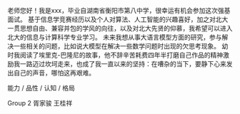 老师您好！我是xxx，毕业自湖南省衡阳市第八中学，很幸运有机会参加这次强基面试。
基于信息学竞赛经历以及个人对算法、人工智能的兴趣喜好，加之对北大一贯思想自由、兼容并包的学风的向往，以及对北大先贤的仰慕，我希望可以进入北大的信息与计算科学专业学习。
未来我想从事大语言模型方面的研究，参与解决一些相关的问题，比如说大模型在解决一些数学问题时出现的欠思考现象。
幼时我阅读了埃里克-巴隆尼的故事，他不辞辛苦耗费四年半打磨自己作品的精神激励我一路迈过坎坷走来，也成了我一直以来的坚持：在嘈杂的当下，要静下心来发出自己的声音，哪怕这再艰难。


能力 / 品性 / 认知 / 格局

Group 2 胥家骏 王桂祥